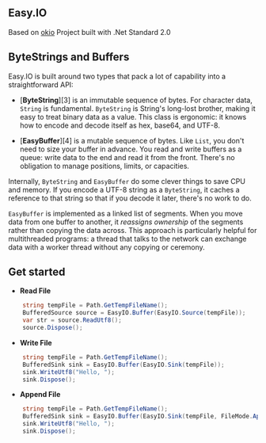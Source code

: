 
## Easy.IO
Based on [okio](https://github.com/square/okio) Project built with .Net Standard 2.0

## ByteStrings and Buffers

Easy.IO is built around two types that pack a lot of capability into a straightforward API:

 * [**ByteString**][3] is an immutable sequence of bytes. For character data, `String`
   is fundamental. `ByteString` is String's long-lost brother, making it easy to
   treat binary data as a value. This class is ergonomic: it knows how to encode
   and decode itself as hex, base64, and UTF-8.

 * [**EasyBuffer**][4] is a mutable sequence of bytes. Like `List`, you don't need
   to size your buffer in advance. You read and write buffers as a queue: write
   data to the end and read it from the front. There's no obligation to manage
   positions, limits, or capacities.

Internally, `ByteString` and `EasyBuffer` do some clever things to save CPU and
memory. If you encode a UTF-8 string as a `ByteString`, it caches a reference to
that string so that if you decode it later, there's no work to do.

`EasyBuffer` is implemented as a linked list of segments. When you move data from
one buffer to another, it _reassigns ownership_ of the segments rather than
copying the data across. This approach is particularly helpful for multithreaded
programs: a thread that talks to the network can exchange data with a worker
thread without any copying or ceremony.


## Get started

- **Read File** 
```csharp
	string tempFile = Path.GetTempFileName();
	BufferedSource source = EasyIO.Buffer(EasyIO.Source(tempFile));
	var str = source.ReadUtf8();
	source.Dispose();
```

- **Write File** 
```csharp
	string tempFile = Path.GetTempFileName();
	BufferedSink sink = EasyIO.Buffer(EasyIO.Sink(tempFile));
	sink.WriteUtf8("Hello, ");
	sink.Dispose();
```

- **Append File** 
```csharp
	string tempFile = Path.GetTempFileName();
	BufferedSink sink = EasyIO.Buffer(EasyIO.Sink(tempFile, FileMode.Append));
	sink.WriteUtf8("Hello, ");
	sink.Dispose();
```


